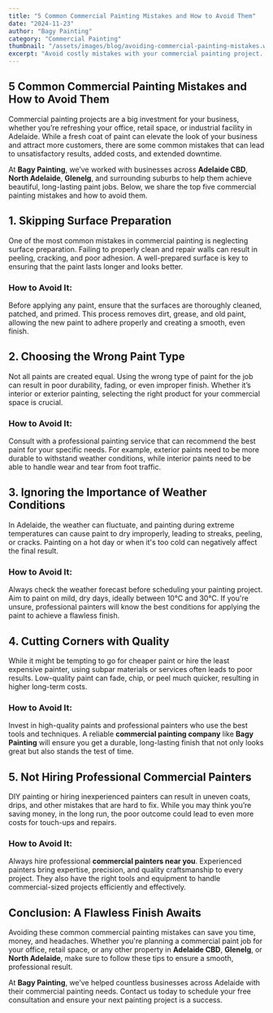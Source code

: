 ```yaml
---
title: "5 Common Commercial Painting Mistakes and How to Avoid Them"
date: "2024-11-23"
author: "Bagy Painting"
category: "Commercial Painting"
thumbnail: "/assets/images/blog/avoiding-commercial-painting-mistakes.webp"
excerpt: "Avoid costly mistakes with your commercial painting project. Learn the 5 most common errors and how to prevent them for a flawless finish every time."
---
```


## 5 Common Commercial Painting Mistakes and How to Avoid Them

Commercial painting projects are a big investment for your business, whether you’re refreshing your office, retail space, or industrial facility in Adelaide. While a fresh coat of paint can elevate the look of your business and attract more customers, there are some common mistakes that can lead to unsatisfactory results, added costs, and extended downtime. 

At **Bagy Painting**, we’ve worked with businesses across **Adelaide CBD**, **North Adelaide**, **Glenelg**, and surrounding suburbs to help them achieve beautiful, long-lasting paint jobs. Below, we share the top five commercial painting mistakes and how to avoid them.

## 1. Skipping Surface Preparation

One of the most common mistakes in commercial painting is neglecting surface preparation. Failing to properly clean and repair walls can result in peeling, cracking, and poor adhesion. A well-prepared surface is key to ensuring that the paint lasts longer and looks better.

### How to Avoid It:
Before applying any paint, ensure that the surfaces are thoroughly cleaned, patched, and primed. This process removes dirt, grease, and old paint, allowing the new paint to adhere properly and creating a smooth, even finish.

## 2. Choosing the Wrong Paint Type

Not all paints are created equal. Using the wrong type of paint for the job can result in poor durability, fading, or even improper finish. Whether it’s interior or exterior painting, selecting the right product for your commercial space is crucial.

### How to Avoid It:
Consult with a professional painting service that can recommend the best paint for your specific needs. For example, exterior paints need to be more durable to withstand weather conditions, while interior paints need to be able to handle wear and tear from foot traffic.

## 3. Ignoring the Importance of Weather Conditions

In Adelaide, the weather can fluctuate, and painting during extreme temperatures can cause paint to dry improperly, leading to streaks, peeling, or cracks. Painting on a hot day or when it's too cold can negatively affect the final result.

### How to Avoid It:
Always check the weather forecast before scheduling your painting project. Aim to paint on mild, dry days, ideally between 10°C and 30°C. If you're unsure, professional painters will know the best conditions for applying the paint to achieve a flawless finish.

## 4. Cutting Corners with Quality

While it might be tempting to go for cheaper paint or hire the least expensive painter, using subpar materials or services often leads to poor results. Low-quality paint can fade, chip, or peel much quicker, resulting in higher long-term costs.

### How to Avoid It:
Invest in high-quality paints and professional painters who use the best tools and techniques. A reliable **commercial painting company** like **Bagy Painting** will ensure you get a durable, long-lasting finish that not only looks great but also stands the test of time.

## 5. Not Hiring Professional Commercial Painters

DIY painting or hiring inexperienced painters can result in uneven coats, drips, and other mistakes that are hard to fix. While you may think you’re saving money, in the long run, the poor outcome could lead to even more costs for touch-ups and repairs.

### How to Avoid It:
Always hire professional **commercial painters near you**. Experienced painters bring expertise, precision, and quality craftsmanship to every project. They also have the right tools and equipment to handle commercial-sized projects efficiently and effectively.

## Conclusion: A Flawless Finish Awaits

Avoiding these common commercial painting mistakes can save you time, money, and headaches. Whether you're planning a commercial paint job for your office, retail space, or any other property in **Adelaide CBD**, **Glenelg**, or **North Adelaide**, make sure to follow these tips to ensure a smooth, professional result. 

At **Bagy Painting**, we’ve helped countless businesses across Adelaide with their commercial painting needs. Contact us today to schedule your free consultation and ensure your next painting project is a success.

